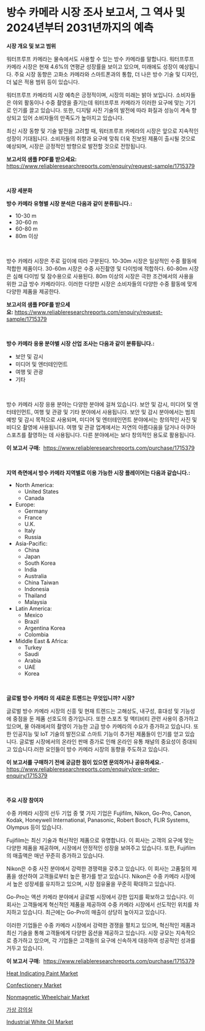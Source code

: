 <p><h1>방수 카메라 시장 조사 보고서, 그 역사 및 2024년부터 2031년까지의 예측</h1></p><p><strong>시장 개요 및 보고 범위</strong></p>
<p><p>워터프루프 카메라는 물속에서도 사용할 수 있는 방수 카메라를 말합니다. 워터프루프 카메라 시장은 현재 4.6%의 연평균 성장률을 보이고 있으며, 미래에도 성장이 예상됩니다. 주요 시장 동향은 고화소 카메라와 스마트폰과의 통합, 더 나은 방수 기술 및 디자인, 더 넓은 적용 범위 등이 있습니다.</p><p>워터프루프 카메라의 시장 예측은 긍정적이며, 시장의 미래는 밝아 보입니다. 소비자들은 야외 활동이나 수중 촬영을 즐기는데 워터프루프 카메라가 이러한 요구에 맞는 기기로 인기를 끌고 있습니다. 또한, 디지털 사진 기술의 발전에 따라 화질과 성능이 계속 향상되고 있어 소비자들의 만족도가 높아지고 있습니다.</p><p>최신 시장 동향 및 기술 발전을 고려할 때, 워터프루프 카메라의 시장은 앞으로 지속적인 성장이 기대됩니다. 소비자들의 취향과 요구에 맞춰 더욱 진보된 제품이 출시될 것으로 예상되며, 시장은 긍정적인 방향으로 발전할 것으로 전망됩니다.</p></p>
<p><strong>보고서의 샘플 PDF를 받으세요:</strong> <a href="https://www.reliableresearchreports.com/enquiry/request-sample/1715379">https://www.reliableresearchreports.com/enquiry/request-sample/1715379</a></p>
<p>&nbsp;</p>
<p><strong>시장 세분화</strong></p>
<p><strong>방수 카메라 유형별 시장 분석은 다음과 같이 분류됩니다.:</strong></p>
<p><ul><li>10-30 m</li><li>30-60 m</li><li>60-80 m</li><li>80m 이상</li></ul></p>
<p>&nbsp;</p>
<p><p>방수 카메라 시장은 주로 깊이에 따라 구분된다. 10-30m 시장은 일상적인 수중 활동에 적합한 제품이다. 30-60m 시장은 수중 사진촬영 및 다이빙에 적합하다. 60-80m 시장은 심해 다이빙 및 잠수용으로 사용된다. 80m 이상의 시장은 극한 조건에서의 사용을 위한 고급 방수 카메라이다. 이러한 다양한 시장은 소비자들의 다양한 수중 활동에 맞게 다양한 제품을 제공한다.</p></p>
<p><strong>보고서의 샘플 PDF를 받으세요:</strong>&nbsp;<a href="https://www.reliableresearchreports.com/enquiry/request-sample/1715379">https://www.reliableresearchreports.com/enquiry/request-sample/1715379</a></p>
<p>&nbsp;</p>
<p><strong> 방수 카메라 응용 분야별 시장 산업 조사는 다음과 같이 분류됩니다.:</strong></p>
<p><ul><li>보안 및 감시</li><li>미디어 및 엔터테인먼트</li><li>여행 및 관광</li><li>기타</li></ul></p>
<p>&nbsp;</p>
<p><p>방수 카메라 시장 응용 분야는 다양한 분야에 걸쳐 있습니다. 보안 및 감시, 미디어 및 엔터테인먼트, 여행 및 관광 및 기타 분야에서 사용됩니다. 보안 및 감시 분야에서는 범죄 예방 및 감시 목적으로 사용되며, 미디어 및 엔터테인먼트 분야에서는 창의적인 사진 및 비디오 촬영에 사용됩니다. 여행 및 관광 업계에서는 자연의 아름다움을 담거나 아쿠아 스포츠를 촬영하는 데 사용됩니다. 다른 분야에서는 보다 창의적인 용도로 활용됩니다.</p></p>
<p><strong>이 보고서 구매:</strong>&nbsp; <a href="https://www.reliableresearchreports.com/purchase/1715379">https://www.reliableresearchreports.com/purchase/1715379</a></p>
<p>&nbsp;</p>
<p><strong>지역 측면에서 방수 카메라 지역별로 이용 가능한 시장 플레이어는 다음과 같습니다.:</strong></p>
<p><ul>
    <li>
        North America:
        <ul>
            <li>United States</li>
            <li>Canada</li>
        </ul>
    </li>
    <li>
        Europe:
        <ul>
            <li>Germany</li>
            <li>France</li>
            <li>U.K.</li>
            <li>Italy</li>
            <li>Russia</li>
        </ul>
    </li>
    <li>
        Asia-Pacific:
        <ul>
            <li>China</li>
            <li>Japan</li>
            <li>South Korea</li>
            <li>India</li>
            <li>Australia</li>
            <li>China Taiwan</li>
            <li>Indonesia</li>
            <li>Thailand</li>
            <li>Malaysia</li>
        </ul>
    </li>
    <li>
        Latin America:
        <ul>
            <li>Mexico</li>
            <li>Brazil</li>
            <li>Argentina Korea</li>
            <li>Colombia</li>
        </ul>
    </li>
    <li>
        Middle East & Africa:
        <ul>
            <li>Turkey</li>
            <li>Saudi</li>
            <li>Arabia</li>
            <li>UAE</li>
            <li>Korea</li>
        </ul>
    </li>
    </ul></p>
<p>&nbsp;</p>
<p><strong>글로벌 방수 카메라 의 새로운 트렌드는 무엇입니까? 시장?</strong></p>
<p><p>글로벌 방수 카메라 시장의 신흥 및 현재 트렌드는 고해상도, 내구성, 휴대성 및 기능성에 중점을 둔 제품 선호도의 증가입니다. 또한 스포츠 및 액티비티 관련 사용이 증가하고 있으며, 물 아래에서의 촬영이 가능한 고급 방수 카메라의 수요가 증가하고 있습니다. 또한 인공지능 및 IoT 기술의 발전으로 스마트 기능이 추가된 제품들이 인기를 얻고 있습니다. 글로벌 시장에서의 온라인 판매 증가로 인해 온라인 유통 채널의 중요성이 증대되고 있습니다.러한 요인들이 방수 카메라 시장의 동향을 주도하고 있습니다.</p></p>
<p><strong>이 보고서를 구매하기 전에 궁금한 점이 있으면 문의하거나 공유하세요.</strong>- <a href="https://www.reliableresearchreports.com/enquiry/pre-order-enquiry/1715379">https://www.reliableresearchreports.com/enquiry/pre-order-enquiry/1715379</a></p>
<p>&nbsp;</p>
<p><strong>주요 시장 참여자</strong></p>
<p><p>수중 카메라 시장의 선두 기업 중 몇 가지 기업은 Fujifilm, Nikon, Go-Pro, Canon, Kodak, Honeywell International, Panasonic, Robert Bosch, FLIR Systems, Olympus 등이 있습니다.</p><p>Fujifilm는 최신 기술과 혁신적인 제품으로 유명합니다. 이 회사는 고객의 요구에 맞는 다양한 제품을 제공하며, 시장에서 안정적인 성장을 보여주고 있습니다. 또한, Fujifilm의 매출액은 매년 꾸준히 증가하고 있습니다.</p><p>Nikon은 수중 사진 분야에서 강력한 경쟁력을 갖추고 있습니다. 이 회사는 고품질의 제품을 생산하여 고객들로부터 높은 평가를 받고 있습니다. Nikon은 수중 카메라 시장에서 높은 성장세를 유지하고 있으며, 시장 점유율을 꾸준히 확대하고 있습니다.</p><p>Go-Pro는 액션 카메라 분야에서 글로벌 시장에서 강한 입지를 확보하고 있습니다. 이 회사는 고객들에게 혁신적인 제품을 제공하여 수중 카메라 시장에서 선도적인 위치를 차지하고 있습니다. 최근에는 Go-Pro의 매출이 상당히 높아지고 있습니다.</p><p>이러한 기업들은 수중 카메라 시장에서 강력한 경쟁을 펼치고 있으며, 혁신적인 제품과 최신 기술을 통해 고객들에게 다양한 옵션을 제공하고 있습니다. 시장 규모는 지속적으로 증가하고 있으며, 각 기업들은 고객들의 요구에 신속하게 대응하여 성공적인 성과를 거두고 있습니다.</p></p>
<p><strong>이 보고서 구매:</strong>&nbsp;&nbsp;<a href="https://www.reliableresearchreports.com/purchase/1715379">https://www.reliableresearchreports.com/purchase/1715379</a></p>
<p><p><a href="https://github.com/ashepherd82/Market-Research-Report-List-3/blob/main/heat-indicating-paint-market.md">Heat Indicating Paint Market</a></p><p><a href="https://view.publitas.com/reportprime-1/confectionery-market-provides-detailed-segmentation-of-this-market-based-on-type-application-and-region-and-forecast-for-the-period-from-2024-2031/">Confectionery Market</a></p><p><a href="https://issuu.com/reportprime-2/docs/nonmagnetic-wheelchair-market-size-2030.pptx">Nonmagnetic Wheelchair Market</a></p><p><a href="https://github.com/lkwggful07722/Market-Research-Report-List-1/blob/main/8928933192551.md">가상 강의실</a></p><p><a href="https://github.com/irfadac/Market-Research-Report-List-2/blob/main/industrial-white-oil-market.md">Industrial White Oil Market</a></p></p>
